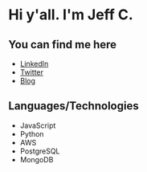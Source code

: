 # Hi y'all. I'm Jeff C.

## You can find me here
- [LinkedIn](https://linkedin.com/in/jcar787)
- [Twitter](https://twitter.com/jcar787)
- [Blog](https://jeffca.me)

## Languages/Technologies
- JavaScript
- Python
- AWS
- PostgreSQL
- MongoDB


